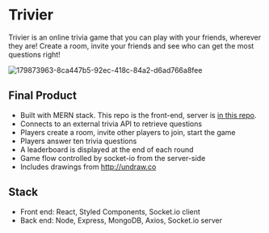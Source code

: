 # Trivier

Trivier is an online trivia game that you can play with your friends, wherever they are! Create a room, invite your friends and see who can get the most questions right!

![179873963-8ca447b5-92ec-418c-84a2-d6ad766a8fee](https://user-images.githubusercontent.com/54365622/180106483-00cdae0f-9213-45fc-b808-f97581e242cf.png)

## Final Product

- Built with MERN stack. This repo is the front-end, server is [in this repo](https://github.com/bunge12/trivier).
- Connects to an external trivia API to retrieve questions
- Players create a room, invite other players to join, start the game
- Players answer ten trivia questions
- A leaderboard is displayed at the end of each round
- Game flow controlled by socket-io from the server-side
- Includes drawings from http://undraw.co

## Stack

- Front end: React, Styled Components, Socket.io client
- Back end: Node, Express, MongoDB, Axios, Socket.io server
